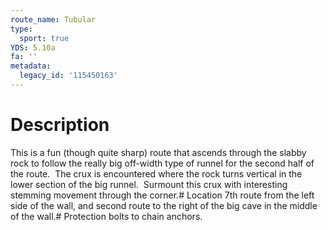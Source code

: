 ```yaml
---
route_name: Tubular
type:
  sport: true
YDS: 5.10a
fa: ''
metadata:
  legacy_id: '115450163'
---
```

# Description
This is a fun (though quite sharp) route that ascends through the slabby rock to follow the really big off-width type of runnel for the second half of the route.  The crux is encountered where the rock turns vertical in the lower section of the big runnel.  Surmount this crux with interesting stemming movement through the corner.# Location
7th route from the left side of the wall, and second route to the right of the big cave in the middle of the wall.# Protection
bolts to chain anchors.
